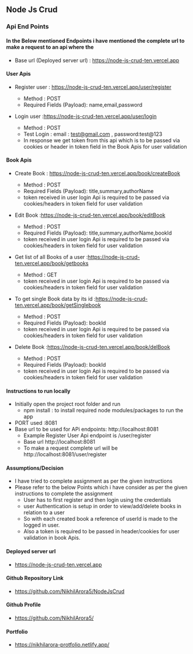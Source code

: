 ## Node Js Crud 
### Api End Points
#### In the Below mentioned Endpoints i have mentioned the complete url to make a request to an api where the
  - Base url (Deployed server url) : https://node-js-crud-ten.vercel.app

#### User Apis
- Register user : https://node-js-crud-ten.vercel.app/user/register
  - Method : POST
  - Required Fields (Payload): name,email,password
  
- Login user :https://node-js-crud-ten.vercel.app/user/login
  - Method : POST
  - Test Login : email : test@gmail.com , password:test@123
  - In response we get token from this api which is to be passed via cookies or header in token field in the Book Apis for user validation

#### Book Apis
- Create Book : https://node-js-crud-ten.vercel.app/book/createBook
   - Method : POST
  - Required Fields (Payload): title,summary,authorName
  - token  received in user login Api is required to be passed via  cookies/headers in token field for user validation
  
- Edit Book :https://node-js-crud-ten.vercel.app/book/editBook
  - Method : POST
  - Required Fields (Payload): title,summary,authorName,bookId
  - token  received in user login Api is required to be passed via  cookies/headers in token field for user validation
  

- Get list of all Books of a user  :https://node-js-crud-ten.vercel.app/book/getbooks
  - Method : GET
  - token  received in user login Api is required to be passed via  cookies/headers in token field for user validation

- To get single Book data by its id  :https://node-js-crud-ten.vercel.app/book/getSinglebook
  - Method : POST
   - Required Fields (Payload): bookId
   - token  received in user login Api is required to be passed via  cookies/headers in token field for user validation

- Delete Book :https://node-js-crud-ten.vercel.app/book/delBook
  - Method : POST
   - Required Fields (Payload): bookId
   - token  received in user login Api is required to be passed via  cookies/headers in token field for user validation

#### Instructions to run locally
- Initially open the project root folder and run
  - npm install : to install required node modules/packages to run the app
- PORT used :8081
- Base url to be used for APi endpoints: http://localhost:8081
  - Example Register User Api  endpoint is  /user/register
  - Base url http://localhost:8081 
  - To make a request complete url will be http://localhost:8081/user/register

#### Assumptions/Decision
- I have tried to complete assignment as per the given instructions
- Please refer to the below Points which i have consider as per the given instructions to complete the assignment
  - User has to first register and then login using the credentials
  - user Authentication is setup in order to view/add/delete books in relation to a user
  - So with each created book a reference of userId is made to the logged in user.
  - Also a token is required to be passed in header/cookies for user validation in book Apis.

#### Deployed server url
- https://node-js-crud-ten.vercel.app

#### Github Repository Link
- https://github.com/NikhilArora5/NodeJsCrud

#### Github Profile
- https://github.com/NikhilArora5/

#### Portfolio 
- https://nikhilarora-protfolio.netlify.app/





